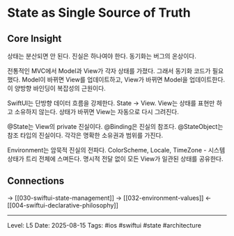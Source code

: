 # State as Single Source of Truth

## Core Insight
상태는 분산되면 안 된다. 진실은 하나여야 한다. 동기화는 버그의 온상이다.

전통적인 MVC에서 Model과 View가 각자 상태를 가졌다. 그래서 동기화 코드가 필요했다. Model이 바뀌면 View를 업데이트하고, View가 바뀌면 Model을 업데이트한다. 이 양방향 바인딩이 복잡성의 근원이다.

SwiftUI는 단방향 데이터 흐름을 강제한다. State → View. View는 상태를 표현만 하고 소유하지 않는다. 상태가 바뀌면 View는 자동으로 다시 그려진다.

@State는 View의 private 진실이다. @Binding은 진실의 참조다. @StateObject는 참조 타입의 진실이다. 각각은 명확한 소유권과 범위를 가진다.

Environment는 암묵적 진실의 전파다. ColorScheme, Locale, TimeZone - 시스템 상태가 트리 전체에 스며든다. 명시적 전달 없이 모든 View가 일관된 상태를 공유한다.

## Connections
→ [[030-swiftui-state-management]]
→ [[032-environment-values]]
← [[004-swiftui-declarative-philosophy]]

---
Level: L5
Date: 2025-08-15
Tags: #ios #swiftui #state #architecture